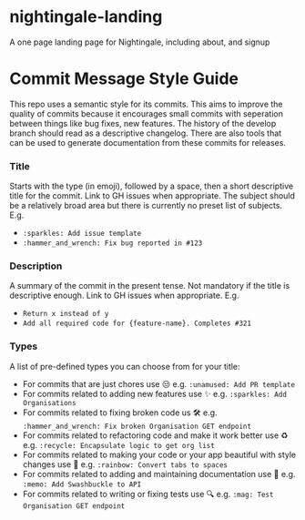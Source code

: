 # nightingale-landing
A one page landing page for Nightingale, including about, and signup

# Commit Message Style Guide

This repo uses a semantic style for its commits. This aims to improve the quality of commits because it encourages small commits with seperation between things like bug fixes, new features. The history of the develop branch should read as a descriptive changelog. There are also tools that can be used to generate documentation from these commits for releases.

### Title

Starts with the type (in emoji), followed by a space, then a short descriptive title for the commit. Link to GH issues when appropriate. The subject should be a relatively broad area but there is currently no preset list of subjects. E.g.

- `:sparkles: Add issue template`
- `:hammer_and_wrench: Fix bug reported in #123`

### Description

A summary of the commit in the present tense. Not mandatory if the title is descriptive enough. Link to GH issues when appropriate. E.g.

- `Return x instead of y`
- `Add all required code for {feature-name}. Completes #321`

### Types

A list of pre-defined types you can choose from for your title:

- For commits that are just chores use :unamused: e.g. `:unamused: Add PR template`
- For commits related to adding new features use :sparkles: e.g. `:sparkles: Add Organisations`
- For commits related to fixing broken code us :hammer_and_wrench: e.g. `:hammer_and_wrench: Fix broken Organisation GET endpoint`
- For commits related to refactoring code and make it work better use :recycle: e.g. `:recycle: Encapsulate logic to get org list`
- For commits related to making your code or your app beautiful with style changes use :rainbow: e.g. `:rainbow: Convert tabs to spaces`
- For commits related to adding and maintaining documentation use :memo: e.g. `:memo: Add Swashbuckle to API`
- For commits related to writing or fixing tests use :mag: e.g. `:mag: Test Organisation GET endpoint`
